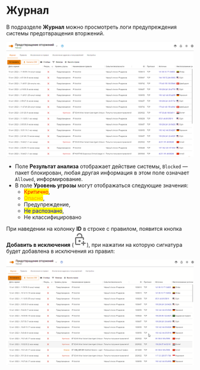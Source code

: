 # Журнал

В подразделе **Журнал** можно просмотреть логи предупреждения системы предотвращения вторжений.

![](../../../.gitbook/assets/suricata-logi.png)

* Поле **Результат анализа** отображает действие системы, `Blocked` — пакет блокирован, любая другая информация в этом поле означает `Allowed`, информирование.
* В поле **Уровень угрозы** могут отображаться следующие значения:
  * <mark style="color:red;">Критично</mark>,
  * <mark style="color:orange;">Опасно</mark>,
  * Предупреждение,
  * <mark style="color:blue;">Не распознано</mark>,
  * Не классифицировано

При наведении на колонку **ID** в строке с правилом, появится кнопка **Добавить в исключения** (![](../../../.gitbook/assets/icon-lock.png)), при нажатии на которую сигнатура будет добавлена в  исключения из правил: 

![](../../../.gitbook/assets/suricata.gif)

